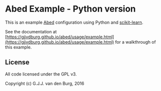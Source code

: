 Abed Example - Python version
=============================

This is an example [Abed](https://github.com/GjjvdBurg/abed) configuration 
using Python and [scikit-learn](http://scikit-learn.org/stable/).

See the documentation at 
[https://gjjvdburg.github.io/abed/usage/example.html](https://gjjvdburg.github.io/abed/usage/example.html) 
for a walkthrough of this example.

## License
All code licensed under the GPL v3.

Copyright (c) G.J.J. van den Burg, 2016
